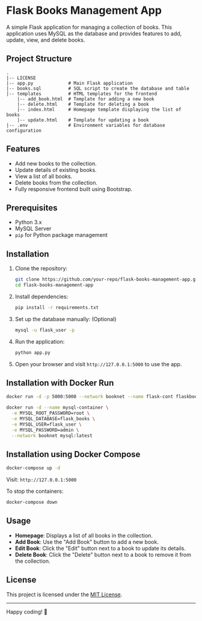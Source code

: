 
# Flask Books Management App

A simple Flask application for managing a collection of books. This application uses MySQL as the database and provides features to add, update, view, and delete books.

## Project Structure

```
.
|-- LICENSE
|-- app.py             # Main Flask application
|-- books.sql          # SQL script to create the database and table
|-- templates          # HTML templates for the frontend
    |-- add_book.html  # Template for adding a new book
    |-- delete.html    # Template for deleting a book
    |-- index.html     # Homepage template displaying the list of books
    |-- update.html    # Template for updating a book
|-- .env               # Environment variables for database configuration
```

## Features

- Add new books to the collection.
- Update details of existing books.
- View a list of all books.
- Delete books from the collection.
- Fully responsive frontend built using Bootstrap.

## Prerequisites

- Python 3.x
- MySQL Server
- `pip` for Python package management

## Installation

1. Clone the repository:
   ```bash
   git clone https://github.com/your-repo/flask-books-management-app.git
   cd flask-books-management-app
   ```

2. Install dependencies:
   ```bash
   pip install -r requirements.txt
   ```

3. Set up the database manually: (Optional)
   ```bash
   mysql -u flask_user -p 
   ```
5. Run the application:
   ```bash
   python app.py
   ```
6. Open your browser and visit `http://127.0.0.1:5000` to use the app.

## Installation with Docker Run

```bash
docker run -d -p 5000:5000 --network booknet --name flask-cont flaskbook-img:latest
```

```bash
docker run -d --name mysql-container \
  -e MYSQL_ROOT_PASSWORD=root \
  -e MYSQL_DATABASE=flask_books \
  -e MYSQL_USER=flask_user \
  -e MYSQL_PASSWORD=admin \
  --network booknet mysql:latest
```

## Installation using Docker Compose

```bash
docker-compose up -d
```

Visit: `http://127.0.0.1:5000`

To stop the containers:
```bash
docker-compose down
```

## Usage

- **Homepage**: Displays a list of all books in the collection.
- **Add Book**: Use the "Add Book" button to add a new book.
- **Edit Book**: Click the "Edit" button next to a book to update its details.
- **Delete Book**: Click the "Delete" button next to a book to remove it from the collection.

## License

This project is licensed under the [MIT License](LICENSE).

---

Happy coding! 🚀

